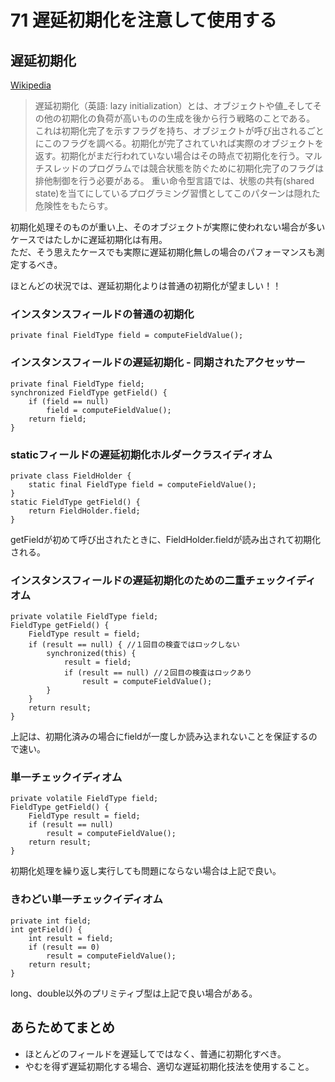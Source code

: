 # 71 遅延初期化を注意して使用する

## 遅延初期化
[Wikipedia](http://ja.wikipedia.org/wiki/遅延読み込み#.E9.81.85.E5.BB.B6.E5.88.9D.E6.9C.9F.E5.8C.96)
>遅延初期化（英語: lazy initialization）とは、オブジェクトや値_そしてその他の初期化の負荷が高いものの生成を後から行う戦略のことである。
>これは初期化完了を示すフラグを持ち、オブジェクトが呼び出されるごとにこのフラグを調べる。初期化が完了されていれば実際のオブジェクトを返す。初期化がまだ行われていない場合はその時点で初期化を行う。マルチスレッドのプログラムでは競合状態を防ぐために初期化完了のフラグは排他制御を行う必要がある。
>重い命令型言語では、状態の共有(shared state)を当てにしているプログラミング習慣としてこのパターンは隠れた危険性をもたらす。

初期化処理そのものが重い上、そのオブジェクトが実際に使われない場合が多いケースではたしかに遅延初期化は有用。<br>
ただ、そう思えたケースでも実際に遅延初期化無しの場合のパフォーマンスも測定するべき。

ほとんどの状況では、遅延初期化よりは普通の初期化が望ましい！！

### インスタンスフィールドの普通の初期化
```
private final FieldType field = computeFieldValue();
```

### インスタンスフィールドの遅延初期化 - 同期されたアクセッサー
```
private final FieldType field;
synchronized FieldType getField() {
    if (field == null)
        field = computeFieldValue();
    return field;
}
```

### staticフィールドの遅延初期化ホルダークラスイディオム
```
private class FieldHolder {
    static final FieldType field = computeFieldValue();
}
static FieldType getField() {
    return FieldHolder.field;
}
```
getFieldが初めて呼び出されたときに、FieldHolder.fieldが読み出されて初期化される。

### インスタンスフィールドの遅延初期化のための二重チェックイディオム
```
private volatile FieldType field;
FieldType getField() {
    FieldType result = field;
    if (result == null) { //１回目の検査ではロックしない
        synchronized(this) {
            result = field;
            if (result == null) //２回目の検査はロックあり
                result = computeFieldValue();
        }
    }
    return result;
}
```
上記は、初期化済みの場合にfieldが一度しか読み込まれないことを保証するので速い。

### 単一チェックイディオム
```
private volatile FieldType field;
FieldType getField() {
    FieldType result = field;
    if (result == null)
        result = computeFieldValue();
    return result;
}
```
初期化処理を繰り返し実行しても問題にならない場合は上記で良い。

### きわどい単一チェックイディオム
```
private int field;
int getField() {
    int result = field;
    if (result == 0)
        result = computeFieldValue();
    return result;
}
```
long、double以外のプリミティブ型は上記で良い場合がある。

## あらためてまとめ
+ ほとんどのフィールドを遅延してではなく、普通に初期化すべき。
+ やむを得ず遅延初期化する場合、適切な遅延初期化技法を使用すること。
